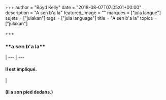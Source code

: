 +++
author = "Boyd Kelly"
date = "2018-08-07T07:05:01+00:00"
description = "A sen b'a la"
featured_image = ""
marques = ["jula langue"]
sujets = ["julakan"]
tags = ["jula language"]
title = "A sen b'a la"
topics = ["julakan"]

+++

<h3>**a sen b'a la**</h3> |  
--- | ---
<h4>Il est impliqué.</h4> | <h4>(Il a son pied dedans.)</h4>
